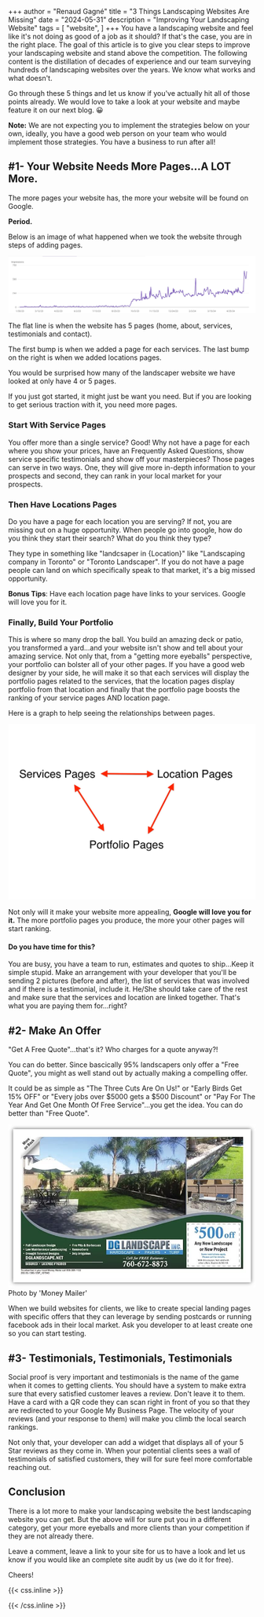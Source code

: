 +++
author = "Renaud Gagné"
title = "3 Things Landscaping Websites Are Missing"
date = "2024-05-31"
description = "Improving Your Landscaping Website"
tags = [
    "website",
]
+++
You have a landscaping website and feel like it's not doing as good of a job as it should? If that's the case, you are in the right place. 
The goal of this article is to give you clear steps to improve your landscaping website and stand above the competition. The following content is the distillation of decades of experience and our team surveying hundreds of landscaping websites over the years. We know what works and what doesn't.

Go through these 5 things and let us know if you've actually hit all of those points already. We would love to take a look at your website and maybe feature it on our next blog. 😀

**Note:** We are not expecting you to implement the strategies below on your own, ideally, you have a good web person on your team who would implement those strategies. You have a business to run after all!

## #1- Your Website Needs More Pages...A LOT More.

The more pages your website has, the more your website will be found on Google. 

**Period.** 

Below is an image of what happened when we took the website through steps of adding pages. 

![Graph showing the increase in traffic when more pages are added to a landscaping website](more_pages_more_eyeballs.jpg "More Pages More Eyeballs")

The flat line is when the website has 5 pages (home, about, services, testimonials and contact).

The first bump is when we added a page for each services. The last bump on the right is when we added locations pages.

You would be surprised how many of the landscaper website we have looked at only have 4 or 5 pages. 

If you just got started, it might just be want you need. But if you are looking to get serious traction with it, you need more pages.

### Start With Service Pages

You offer more than a single service? Good! Why not have a page for each where you show your prices, have an Frequently Asked Questions, show service specific testimonials and show off your masterpieces? Those pages can serve in two ways. One, they will give more in-depth information to your prospects and second, they can rank in your local market for your prospects.

### Then Have Locations Pages

Do you have a page for each location you are serving? If not, you are missing out on a huge opportunity. When people go into google, how do you think they start their search? What do you think they type?

They type in something like "landcsaper in {Location}" like "Landscaping company in Toronto" or "Toronto Landscaper". If you do not have a page people can land on which specifically speak to that market, it's a big missed opportunity.

**Bonus Tips**: Have each location page have links to your services. Google will love you for it.

### Finally, Build Your Portfolio

This is where so many drop the ball. You build an amazing deck or patio, you transformed a yard...and your website isn't show and tell about your amazing service. Not only that, from a "getting more eyeballs" perspective, your portfolio can bolster all of your other pages. If you have a good web designer by your side, he will make it so that each services will display the portfolio pages related to the services, that the location pages display portfolio from that location and finally that the portfolio page boosts the ranking of your service pages AND location page.

Here is a graph to help seeing the relationships between pages. 

![Graph showing the relations between the pages in the context of a landscaping website](relationship.jpg "Relationship between website pages")

Not only will it make your website more appealing, **Google will love you for it.** The more portfolio pages you produce, the more your other pages will start ranking. 

#### Do you have time for this?

You are busy, you have a team to run, estimates and quotes to ship...Keep it simple stupid. Make an arrangement with your developer that you'll be sending 2 pictures (before and after), the list of services that was involved and if there is a testimonial, include it. He/She should take care of the rest and make sure that the services and location are linked together. That's what you are paying them for...right?

## #2- Make An Offer

"Get A Free Quote"...that's it? Who charges for a quote anyway?!

You can do better. Since bascically 95% landscapers only offer a "Free Quote", you might as well stand out by actually making a compelling offer. 

It could be as simple as "The Three Cuts Are On Us!" or "Early Birds Get 15% OFF" or "Every jobs over $5000 gets a $500 Discount" or "Pay For The Year And Get One Month Of Free Service"...you get the idea. You can do better than "Free Quote".

![Postcard example of an offer](offer.jpg "A postcard for landscapers")
Photo by 'Money Mailer'

When we build websites for clients, we like to create special landing pages with specific offers that they can leverage by sending postcards or running facebook ads in their local market. Ask you developer to at least create one so you can start testing.

## #3- Testimonials, Testimonials, Testimonials

Social proof is very important and testimonials is the name of the game when it comes to getting clients. You should have a system to make extra sure that every satisfied customer leaves a review. Don't leave it to them. Have a card with a QR code they can scan right in front of you so that they are redirected to your Google My Business Page. The velocity of your reviews (and your response to them) will make you climb the local search rankings.

Not only that, your developer can add a widget that displays all of your 5 Star reviews as they come in. When your potential clients sees a wall of testimonials of satisfied customers, they will for sure feel more comfortable reaching out. 

## Conclusion

There is a lot more to make your landscaping website the best landscaping website you can get. But the above will for sure put you in a different category, get your more eyeballs and more clients than your competition if they are not already there.

Leave a comment, leave a link to your site for us to have a look and let us know if you would like an complete site audit by us (we do it for free).

Cheers!


{{< css.inline >}}

<style>
.emojify {
	font-family: Apple Color Emoji, Segoe UI Emoji, NotoColorEmoji, Segoe UI Symbol, Android Emoji, EmojiSymbols;
	font-size: 2rem;
	vertical-align: middle;
}
@media screen and (max-width:650px) {
  .nowrap {
    display: block;
    margin: 25px 0;
  }
}
</style>

{{< /css.inline >}}
